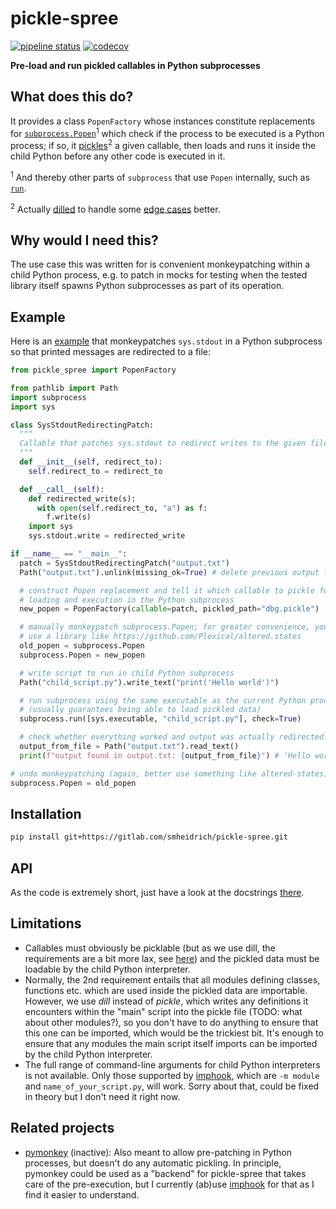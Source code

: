 # pickle-spree

[![pipeline status](https://gitlab.com/smheidrich/pickle-spree/badges/main/pipeline.svg?style=flat-square)](https://gitlab.com/smheidrich/pickle-spree/-/commits/main)
[![codecov](https://img.shields.io/codecov/c/gl/smheidrich/pickle-spree?style=flat-square&token=OIHAYW5MD8)](https://codecov.io/gl/smheidrich/pickle-spree)

**Pre-load and run pickled callables in Python subprocesses**


## What does this do?

It provides a class `PopenFactory` whose instances constitute replacements for
[`subprocess.Popen`][popen]<sup>1</sup> which check if the process to be
executed is a Python process; if so, it [pickles][pickle]<sup>2</sup> a given
callable, then loads and runs it inside the child Python before any other code
is executed in it.

<sup>1</sup> And thereby other parts of `subprocess` that use `Popen`
internally, such as [`run`][run].

<sup>2</sup> Actually [dilled][dill] to handle some [edge cases][GH1] better.


## Why would I need this?

The use case this was written for is convenient monkeypatching within a child
Python process, e.g. to patch in mocks for testing when the tested library
itself spawns Python subprocesses as part of its operation.


## Example

Here is an [example][example_py] that monkeypatches `sys.stdout` in a Python
subprocess so that printed messages are redirected to a file:

```python
from pickle_spree import PopenFactory

from pathlib import Path
import subprocess
import sys

class SysStdoutRedirectingPatch:
  """
  Callable that patches sys.stdout to redirect writes to the given file
  """
  def __init__(self, redirect_to):
    self.redirect_to = redirect_to

  def __call__(self):
    def redirected_write(s):
      with open(self.redirect_to, "a") as f:
        f.write(s)
    import sys
    sys.stdout.write = redirected_write

if __name__ == "__main__":
  patch = SysStdoutRedirectingPatch("output.txt")
  Path("output.txt").unlink(missing_ok=True) # delete previous output file

  # construct Popen replacement and tell it which callable to pickle for
  # loading and execution in the Python subprocess
  new_popen = PopenFactory(callable=patch, pickled_path="dbg.pickle")

  # manually monkeypatch subprocess.Popen; for greater convenience, you could
  # use a library like https://github.com/Plexical/altered.states
  old_popen = subprocess.Popen
  subprocess.Popen = new_popen

  # write script to run in child Python subprocess
  Path("child_script.py").write_text("print('Hello world')")

  # run subprocess using the same executable as the current Python process
  # (usually guarantees being able to load pickled data)
  subprocess.run([sys.executable, "child_script.py"], check=True)

  # check whether everything worked and output was actually redirected:
  output_from_file = Path("output.txt").read_text()
  print(f"output found in output.txt: {output_from_file}") # 'Hello world'

# undo monkeypatching (again, better use something like altered-states)
subprocess.Popen = old_popen
```


## Installation

```bash
pip install git+https://gitlab.com/smheidrich/pickle-spree.git
```


## API

As the code is extremely short, just have a look at the docstrings
[there][init_py].


## Limitations

- Callables must obviously be picklable (but as we use dill, the requirements
  are a bit more lax, see [here][dill_features]) and the pickled data must be
  loadable by the child Python interpreter.
- Normally, the 2nd requirement entails that all modules defining classes,
  functions etc. which are used inside the pickled data are importable.
  However, we use *dill* instead of *pickle*, which writes any definitions it
  encounters within the "main" script into the pickle file (TODO: what about
  other modules?), so you don't have to do anything to ensure that this one can
  be imported, which would be the trickiest bit. It's enough to ensure that any
  modules the main script itself imports can be imported by the child Python
  interpreter.
- The full range of command-line arguments for child Python interpreters is not
  available. Only those supported by [imphook], which are `-m module` and
  `name_of_your_script.py`, will work. Sorry about that, could be fixed in
  theory but I don't need it right now.


## Related projects

- [pymonkey] (inactive): Also meant to allow pre-patching in Python processes,
  but doesn't do any automatic pickling. In principle, pymonkey could be used
  as a "backend" for pickle-spree that takes care of the pre-execution, but I
  currently (ab)use [imphook] for that as I find it easier to understand.


[popen]: https://docs.python.org/3/library/subprocess.html#subprocess.Popen
[run]: https://docs.python.org/3/library/subprocess.html#subprocess.run
[pickle]: https://docs.python.org/3/library/pickle.html
[dill]: https://dill.readthedocs.io/en/latest/
[GH1]: https://gitlab.com/smheidrich/pickle-spree/-/issues/1
[example_py]: https://gitlab.com/smheidrich/pickle-spree/-/blob/main/pickle_spree/__example__.py
[init_py]: https://gitlab.com/smheidrich/pickle-spree/-/blob/main/pickle_spree/__init__.py
[dill_features]: https://dill.readthedocs.io/en/latest/#major-features
[imphook]: https://github.com/pfalcon/python-imphook
[pymonkey]: https://github.com/asottile-archive/pymonkey
